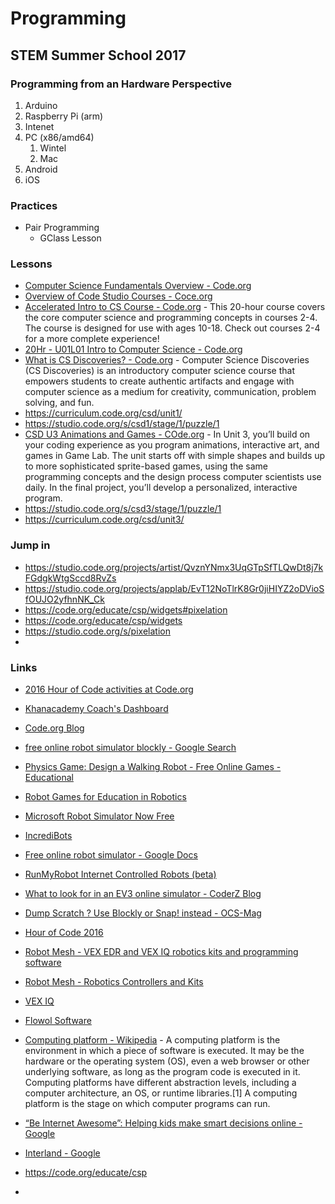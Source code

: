 # Programming
## STEM Summer School 2017
### Programming from an Hardware Perspective
1. Arduino
2. Raspberry Pi (arm)
3. Intenet
4. PC (x86/amd64)
   1. Wintel
   2. Mac
5. Android
6. iOS

### Practices
- Pair Programming
  - GClass Lesson
  
### Lessons
- [Computer Science Fundamentals Overview - Code.org](https://code.org/educate/curriculum/elementary-school)
- [Overview of Code Studio Courses - Coce.org](https://code.org/educate/curriculum/courses)
- [Accelerated Intro to CS Course - Code.org](https://studio.code.org/s/20-hour) - This 20-hour course covers the core computer science and programming concepts in courses 2-4. The course is designed for use with ages 10-18. Check out courses 2-4 for a more complete experience!
- [20Hr - U01L01 Intro to Computer Science - Code.org](https://studio.code.org/s/20-hour/stage/1/puzzle/1)
- [What is CS Discoveries? - Code.org](https://code.org/educate/csd) - Computer Science Discoveries (CS Discoveries) is an introductory computer science course that empowers students to create authentic artifacts and engage with computer science as a medium for creativity, communication, problem solving, and fun.
- https://curriculum.code.org/csd/unit1/
- https://studio.code.org/s/csd1/stage/1/puzzle/1
- [CSD U3 Animations and Games - COde.org](https://studio.code.org/s/csd3) - In Unit 3, you’ll build on your coding experience as you program animations, interactive art, and games in Game Lab. The unit starts off with simple shapes and builds up to more sophisticated sprite-based games, using the same programming concepts and the design process computer scientists use daily. In the final project, you’ll develop a personalized, interactive program.
- https://studio.code.org/s/csd3/stage/1/puzzle/1
- https://curriculum.code.org/csd/unit3/


### Jump in
- https://studio.code.org/projects/artist/QvznYNmx3UqGTpSfTLQwDt8j7kFGdgkWtgSccd8RvZs
- https://studio.code.org/projects/applab/EvT12NoTlrK8Gr0jiHIYZ2oDVioSfOUJO2yfhnNK_Ck
- https://code.org/educate/csp/widgets#pixelation
- https://code.org/educate/csp/widgets
- https://studio.code.org/s/pixelation
- 


### Links
- [2016 Hour of Code activities at Code.org](http://blog.janzeteachesit.net/2016/12/20161206-hour-of-code-2016.html)
- [Khanacademy Coach's Dashboard](https://www.khanacademy.org/coach/dashboard)
- [Code.org Blog](http://blog.code.org/archive)
- [free online robot simulator blockly - Google Search](https://www.google.ca/search?rlz=1C1CHBF_enCA700CA700&q=free+online+robot+simulator+blockly&spell=1&sa=X&ved=0ahUKEwjf6eeb6KfVAhXCh1QKHZG-CYYQvwUIJSgA&biw=1680&bih=954)
- [Physics Game: Design a Walking Robot - Free Online Games - Educational](http://skunksoup.com/2012/01/free-online-games/skill-chance/physics/rag-doll/walkinator-design-a-walking-robot)
- [Robot Games for Education in Robotics](http://www.opraus.com/robot-game/)
- [Microsoft Robot Simulator Now Free](http://aidreams.co.uk/forum/index.php?topic=3614.0)
- [IncrediBots](http://incredibots.com/)
- [Free online robot simulator - Google Docs](https://docs.google.com/document/d/1KznyJyCvteb8HX_hj5vMpdqQObALBPiPMRyMPFBu3pU/edit)
- [RunMyRobot Internet Controlled Robots \(beta\)](https://letsrobot.tv/blockly)
- [What to look for in an EV3 online simulator - CoderZ Blog](http://gocoderz.com/blog/ev3-online-simulator/)
- [Dump Scratch ? Use Blockly or Snap! instead - OCS-Mag](http://www.ocsmag.com/2016/07/12/dump-scratch-use-blockly-or-snap-instead/)
- [Hour of Code 2016](https://www.robotmesh.com/hoc2016)
- [Robot Mesh - VEX EDR and VEX IQ robotics kits and programming software](https://www.robotmesh.com/)
- [Robot Mesh - Robotics Controllers and Kits](https://www.robotmesh.com/studio/)
- [VEX IQ](https://www.robotmesh.com/vexiq/)
- [Flowol Software](https://www.robotmesh.com/flowol-software/)
- [Computing platform - Wikipedia](https://www.wikiwand.com/en/Computing_platform) - A computing platform is the environment in which a piece of software is executed. It may be the hardware or the operating system (OS), even a web browser or other underlying software, as long as the program code is executed in it. Computing platforms have different abstraction levels, including a computer architecture, an OS, or runtime libraries.[1] A computing platform is the stage on which computer programs can run.
- [“Be Internet Awesome”: Helping kids make smart decisions online - Google](https://www.blog.google/topics/families/be-internet-awesome-helping-kids-make-smart-decisions-online/)
- [Interland - Google](https://beinternetawesome.withgoogle.com/interland?utm_source=keword&utm_medium=blog-pr&utm_campaign=bia-blog-game)
- https://code.org/educate/csp

- [](https://beinternetawesome.withgoogle.com/resources?utm_source=keword&utm_medium=blog-pr&utm_campaign=bia-blog-curic)
